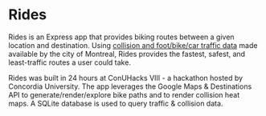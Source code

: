 # Rides
Rides is an Express app that provides biking routes between a given location and destination.
Using [collision and foot/bike/car traffic data](https://donnees.montreal.ca) made available by the city of Montreal, Rides provides the fastest, safest, and least-traffic routes a user could take.

Rides was built in 24 hours at ConUHacks VIII - a hackathon hosted by Concordia University. The app leverages the Google Maps & Destinations API to generate/render/explore bike paths and to render collision heat maps. A SQLite database is used to query traffic & collision data.
